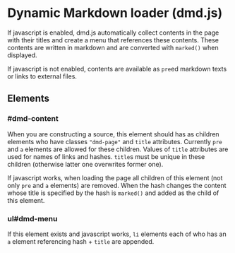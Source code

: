 Dynamic Markdown loader (dmd.js)
=======================

If javascript is enabled, dmd.js automatically collect contents in the page with
their titles and create a menu that references these contents.
These contents are written in markdown and are converted with `marked()` when
displayed.

If javascript is not enabled, contents are available as `pre`ed markdown texts
or links to external files.


Elements
--------


### #dmd-content

When you are constructing a source, this element should has as children elements
who have classes `"dmd-page"` and `title` attributes.
Currently `pre` and `a` elements are allowed for these children.
Values of `title` attributes are used for names of links and hashes.
`title`s must be unique in these children (otherwise latter one overwrites
former one).

If javascript works, when loading the page all children of this element (not
only `pre` and `a` elements) are removed.
When the hash changes the content whose title is specified by the hash is
`marked()` and added as the child of this element.


### ul#dmd-menu

If this element exists and javascript works, `li` elements each of who has an
`a` element referencing hash + `title` are appended.
